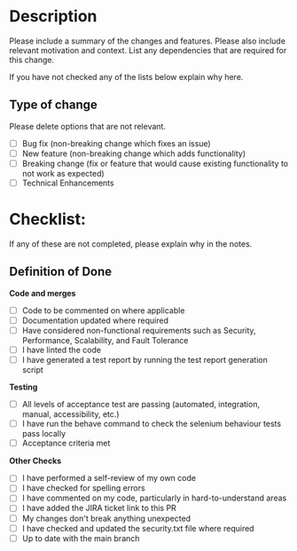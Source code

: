 # Description

Please include a summary of the changes and features. Please also include relevant motivation and context. List any dependencies that are required for this change.

If you have not checked any of the lists below explain why here.

## Type of change

Please delete options that are not relevant.

- [ ] Bug fix (non-breaking change which fixes an issue)
- [ ] New feature (non-breaking change which adds functionality)
- [ ] Breaking change (fix or feature that would cause existing functionality to not work as expected)
- [ ] Technical Enhancements

# Checklist:

If any of these are not completed, please explain why in the notes.

## **Definition of Done**
**Code and merges**

- [ ] Code to be commented on where applicable 
- [ ] Documentation updated where required 
- [ ] Have considered non-functional requirements such as Security, Performance, Scalability, and Fault Tolerance
- [ ] I have linted the code
- [ ] I have generated a test report by running the test report generation script

**Testing**

- [ ] All levels of acceptance test are passing (automated, integration, manual, accessibility, etc.)
- [ ] I have run the behave command to check the selenium behaviour tests pass locally
- [ ] Acceptance criteria met

**Other Checks**
- [ ] I have performed a self-review of my own code
- [ ] I have checked for spelling errors
- [ ] I have commented on my code, particularly in hard-to-understand areas
- [ ] I have added the JIRA ticket link to this PR
- [ ] My changes don't break anything unexpected
- [ ] I have checked and updated the security.txt file where required
- [ ] Up to date with the main branch
